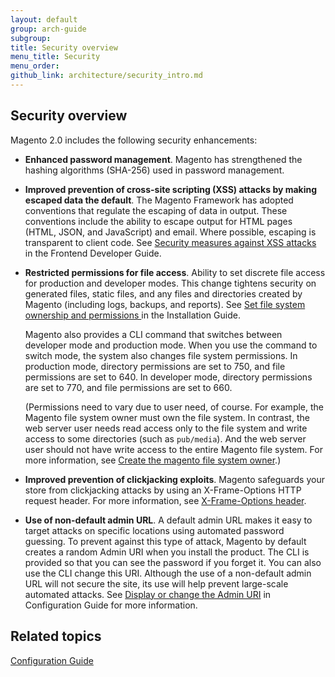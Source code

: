 ```yaml
---
layout: default
group: arch-guide
subgroup: 
title: Security overview
menu_title: Security 
menu_order: 
github_link: architecture/security_intro.md
---
```


<h2 id="security_intro">Security overview</h2>
Magento 2.0 includes the following security enhancements: 



* <b>Enhanced password management</b>. Magento has strengthened the hashing algorithms (SHA-256) used in password management. 


* <b>Improved prevention of cross-site scripting (XSS) attacks by making escaped data the default</b>. The Magento Framework has adopted conventions that regulate the escaping of data in output. These conventions include the ability to escape  output for HTML pages (HTML, JSON, and JavaScript) and email. Where possible, escaping is transparent to client code. See <a href="{{ site.gdeurl21 }}frontend-dev-guide/templates/template-security.html">Security measures against XSS attacks</a> in the Frontend Developer Guide. 

* <b>Restricted permissions for file access</b>. Ability to set discrete file access for production and developer  modes. This change tightens security on generated files, static files, and any files and directories created by Magento (including logs, backups, and reports). See <a href="{{ site.gdeurl21 }}install-gde/install/file-system-perms.html"> Set file system ownership and permissions </a> in the Installation Guide.

	Magento also provides  a CLI command that switches between developer mode and production mode. When you use the command to switch mode, the system also changes file system permissions. In production mode,   directory permissions are set to 750, and file permissions are set to 640. In developer mode, directory permissions are set to 770, and file permissions are set to 660. 
	
	(Permissions need to vary due to user need, of course. For example, the Magento file system owner must own the file system. In contrast, the web server user needs read access only to the file system and write access to some directories (such as `pub/media`). And the web server user should not have write access to the entire Magento file system. For more information, see <a href="{{ site.gdeurl21 }}install-gde/prereq/apache-user.html"> Create the magento file system owner</a>.)

* <b>Improved prevention of clickjacking exploits</b>. Magento safeguards your store from clickjacking attacks by using an X-Frame-Options HTTP request header. For more information, see <a href="{{ site.gdeurl21 }}config-guide/secy/secy-xframe.html"> X-Frame-Options header</a>.

* <b>Use of non-default admin URL</b>. A default admin URL makes it easy to target attacks on specific locations using automated password guessing. To prevent against this type of attack, Magento by default creates a random Admin URI when you install the product. The CLI is provided so that you can  see the password if you forget it. You can also use the CLI change this URI.  Although the use of a non-default admin URL will not secure the site, its use will help prevent large-scale automated attacks. See <a href="{{ site.gdeurl21 }}install-gde/install/cli/install-cli-adminurl.html"> Display or change the Admin URI</a> in Configuration Guide for more information. 




<h2>Related topics</h2>
<a href="{{ site.gdeurl21 }}config-guide/bk-config-guide.html">Configuration Guide</a>



